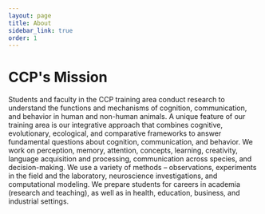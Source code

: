 ```yaml
---
layout: page
title: About
sidebar_link: true
order: 1
---
```


# CCP's Mission

Students and faculty in the CCP training area conduct research to understand the functions and mechanisms of cognition, communication, and behavior in human and non-human animals.  A unique feature of our training area is our integrative approach that combines cognitive, evolutionary, ecological, and comparative frameworks to answer fundamental questions about cognition, communication, and behavior.  We work on perception, memory, attention, concepts, learning, creativity, language acquisition and processing, communication across species, and decision-making. We use a variety of methods – observations, experiments in the field and the laboratory, neuroscience investigations, and computational modeling. We prepare students for careers in academia (research and teaching), as well as in health, education, business, and industrial settings.
